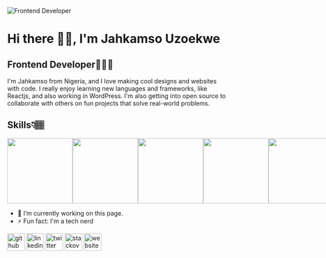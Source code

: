 ![Frontend Developer](https://pbs.twimg.com/profile_banners/1571476625669165057/1682070117/1500x500)
# Hi there 👋🏽, I'm Jahkamso Uzoekwe
## Frontend Developer👨🏽‍💻

I'm Jahkamso from Nigeria, and I love making cool designs and websites with code. I really enjoy learning new languages and frameworks, like Reactjs, and also working in WordPress. I'm also getting into open source to collaborate with others on fun projects that solve real-world problems.

## Skills👇🏽

<div style="display: flex;">
<img src="https://www.svgrepo.com/show/452228/html-5.svg" width="150" />
<img src="https://www.svgrepo.com/show/452185/css-3.svg" width="150" />
<img src="https://www.svgrepo.com/show/354431/tailwindcss-icon.svg" width="150" />
<img src="https://www.svgrepo.com/show/349419/javascript.svg" width="150" />
<img src="https://www.svgrepo.com/show/452092/react.svg" width="150" />
<img src="https://www.svgrepo.com/show/373595/firebase.svg" width="150" />
<img src="https://www.svgrepo.com/show/475696/wordpress-color.svg" width="150" />
</div>


- 🔭 I’m currently working on this page. 
- ⚡ Fun fact: I'm a tech nerd 


[<img src='https://cdn.jsdelivr.net/npm/simple-icons@3.0.1/icons/github.svg' alt='github' height='40'>](https://github.com/Jahkamso)  [<img src='https://cdn.jsdelivr.net/npm/simple-icons@3.0.1/icons/linkedin.svg' alt='linkedin' height='40'>](https://www.linkedin.com/in/Jahkamso/)  [<img src='https://cdn.jsdelivr.net/npm/simple-icons@3.0.1/icons/twitter.svg' alt='twitter' height='40'>](https://twitter.com/CodingGimmic)  [<img src='https://cdn.jsdelivr.net/npm/simple-icons@3.0.1/icons/stackoverflow.svg' alt='stackoverflow' height='40'>](https://stackoverflow.com/users/Jahkamso)  [<img src='https://cdn.jsdelivr.net/npm/simple-icons@3.0.1/icons/icloud.svg' alt='website' height='40'>](https://jahkamso.com/)  

